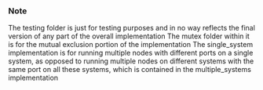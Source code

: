 ### Note

The testing folder is just for testing purposes and in no way reflects the final
version of any part of the overall implementation
The mutex folder within it is for the mutual exclusion portion of the
implementation
The single_system implementation is for running multiple nodes with different
ports on a single system, as opposed to running multiple nodes on different
systems with the same port on all these systems, which is contained in the
multiple_systems implementation
